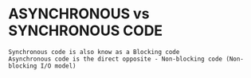 # ASYNCHRONOUS vs SYNCHRONOUS CODE

    Synchronous code is also know as a Blocking code
    Asynchronous code is the direct opposite - Non-blocking code (Non-blocking I/O model)
